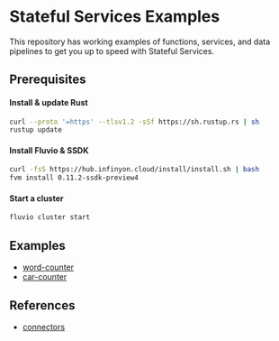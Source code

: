# Stateful Services Examples

This repository has working examples of functions, services, and data pipelines to get you up to speed with Stateful Services.

## Prerequisites

#### Install & update Rust

```bash
curl --proto '=https' --tlsv1.2 -sSf https://sh.rustup.rs | sh
rustup update
```

#### Install Fluvio & SSDK

```bash
curl -fsS https://hub.infinyon.cloud/install/install.sh | bash
fvm install 0.11.2-ssdk-preview4
```

#### Start a cluster

```bash
fluvio cluster start
```

## Examples

* [word-counter](/word-counter/)
* [car-counter](/car-counter/)


## References
* [connectors](connectors.md)
